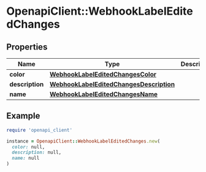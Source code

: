 # OpenapiClient::WebhookLabelEditedChanges

## Properties

| Name | Type | Description | Notes |
| ---- | ---- | ----------- | ----- |
| **color** | [**WebhookLabelEditedChangesColor**](WebhookLabelEditedChangesColor.md) |  | [optional] |
| **description** | [**WebhookLabelEditedChangesDescription**](WebhookLabelEditedChangesDescription.md) |  | [optional] |
| **name** | [**WebhookLabelEditedChangesName**](WebhookLabelEditedChangesName.md) |  | [optional] |

## Example

```ruby
require 'openapi_client'

instance = OpenapiClient::WebhookLabelEditedChanges.new(
  color: null,
  description: null,
  name: null
)
```

